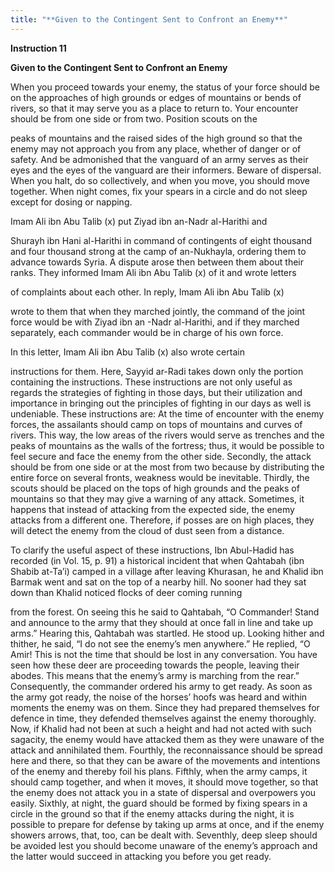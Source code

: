 ```yaml
---
title: "**Given to the Contingent Sent to Confront an Enemy**" 
---
```

**Instruction 11**

**Given to the Contingent Sent to Confront an Enemy**

When you proceed towards your enemy, the status of your force should be on the approaches of high grounds or edges of mountains or bends of rivers, so that it may serve you as a place to return to\. Your encounter should be from one side or from two\. Position scouts on the

<a id="page746"></a>peaks of mountains and the raised sides of the high ground so that the enemy may not approach you from any place, whether of danger or of safety\. And be admonished that the vanguard of an army serves as their eyes and the eyes of the vanguard are their informers\. Beware of dispersal\. When you halt, do so collectively, and when you move, you should move together\. When night comes, fix your spears in a circle and do not sleep except for dosing or napping\.

Imam Ali ibn Abu Talib \(x\) put Ziyad ibn an\-Nadr al\-Harithi and

Shurayh ibn Hani al\-Harithi in command of contingents of eight thousand and four thousand strong at the camp of an\-Nukhayla, ordering them to advance towards Syria\. A dispute arose then between them about their ranks\. They informed Imam Ali ibn Abu Talib \(x\) of it and wrote letters

of complaints about each other\. In reply, Imam Ali ibn Abu Talib \(x\)

wrote to them that when they marched jointly, the command of the joint force would be with Ziyad ibn an \-Nadr al\-Harithi, and if they marched separately, each commander would be in charge of his own force\.

In this letter, Imam Ali ibn Abu Talib \(x\) also wrote certain

instructions for them\. Here, Sayyid ar\-Radi takes down only the portion containing the instructions\. These instructions are not only useful as regards the strategies of fighting in those days, but their utilization and importance in bringing out the principles of fighting in our days as well is undeniable\. These instructions are: At the time of encounter with the enemy forces, the assailants should camp on tops of mountains and curves of rivers\. This way, the low areas of the rivers would serve as trenches and the peaks of mountains as the walls of the fortress; thus, it would be possible to feel secure and face the enemy from the other side\. Secondly, the attack should be from one side or at the most from two because by distributing the entire force on several fronts, weakness would be inevitable\. Thirdly, the scouts should be placed on the tops of high grounds and the peaks of mountains so that they may give a warning of any attack\. Sometimes, it happens that instead of attacking from the expected side, the enemy attacks from a different one\. Therefore, if posses are on high places, they will detect the enemy from the cloud of dust seen from a distance\.

To clarify the useful aspect of these instructions, Ibn Abul\-Hadid has recorded \(in Vol\. 15, p\. 91\) a historical incident that when Qahtabah \(ibn Shabib at\-Ta’i\) camped in a village after leaving Khurasan, he and Khalid ibn Barmak went and sat on the top of a nearby hill\. No sooner had they sat down than Khalid noticed flocks of deer coming running

<a id="page747"></a>from the forest\. On seeing this he said to Qahtabah, “O Commander\! Stand and announce to the army that they should at once fall in line and take up arms\.” Hearing this, Qahtabah was startled\. He stood up\. Looking hither and thither, he said, “I do not see the enemy’s men anywhere\.” He replied, “O Amir\! This is not the time that should be lost in any conversation\. You have seen how these deer are proceeding towards the people, leaving their abodes\. This means that the enemy’s army is marching from the rear\.” Consequently, the commander ordered his army to get ready\. As soon as the army got ready, the noise of the horses’ hoofs was heard and within moments the enemy was on them\. Since they had prepared themselves for defence in time, they defended themselves against the enemy thoroughly\. Now, if Khalid had not been at such a height and had not acted with such sagacity, the enemy would have attacked them as they were unaware of the attack and annihilated them\. Fourthly, the reconnaissance should be spread here and there, so that they can be aware of the movements and intentions of the enemy and thereby foil his plans\. Fifthly, when the army camps, it should camp together, and when it moves, it should move together, so that the enemy does not attack you in a state of dispersal and overpowers you easily\. Sixthly, at night, the guard should be formed by fixing spears in a circle in the ground so that if the enemy attacks during the night, it is possible to prepare for defense by taking up arms at once, and if the enemy showers arrows, that, too, can be dealt with\. Seventhly, deep sleep should be avoided lest you should become unaware of the enemy’s approach and the latter would succeed in attacking you before you get ready\.

